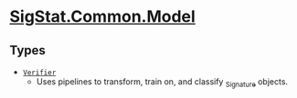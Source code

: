 # [SigStat.Common.Model](./README.md)

## Types

- [`Verifier`](./Verifier.md)
	- Uses pipelines to transform, train on, and classify [<sub>Signature</sub>](https://github.com/hargitomi97/sigstat/blob/master/docs/md/SigStat/Common/Signature.md) objects.

